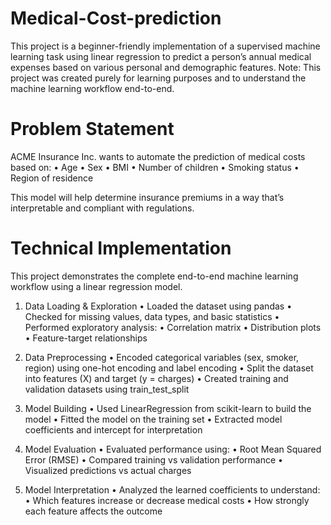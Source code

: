 # Medical-Cost-prediction
This project is a beginner-friendly implementation of a supervised machine learning task using linear regression to predict a person’s annual medical expenses based on various personal and demographic features.
Note: This project was created purely for learning purposes and to understand the machine learning workflow end-to-end.

# Problem Statement

ACME Insurance Inc. wants to automate the prediction of medical costs based on:
	•	Age
	•	Sex
	•	BMI
	•	Number of children
	•	Smoking status
	•	Region of residence

This model will help determine insurance premiums in a way that’s interpretable and compliant with regulations.

# Technical Implementation

This project demonstrates the complete end-to-end machine learning workflow using a linear regression model.

1. Data Loading & Exploration
	•	Loaded the dataset using pandas
	•	Checked for missing values, data types, and basic statistics
	•	Performed exploratory analysis:
	•	Correlation matrix
	•	Distribution plots
	•	Feature-target relationships

2. Data Preprocessing
	•	Encoded categorical variables (sex, smoker, region) using one-hot encoding and label encoding
	•	Split the dataset into features (X) and target (y = charges)
	•	Created training and validation datasets using train_test_split

3. Model Building
	•	Used LinearRegression from scikit-learn to build the model
	•	Fitted the model on the training set
	•	Extracted model coefficients and intercept for interpretation

4. Model Evaluation
	•	Evaluated performance using:
	•	Root Mean Squared Error (RMSE)
	•	Compared training vs validation performance
	•	Visualized predictions vs actual charges

5. Model Interpretation
	•	Analyzed the learned coefficients to understand:
	•	Which features increase or decrease medical costs
	•	How strongly each feature affects the outcome
